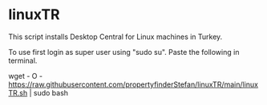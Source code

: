 # linuxTR
This script installs Desktop Central for Linux machines in Turkey.

To use first login as super user using "sudo su".
Paste the following in terminal.

wget - O - https://raw.githubusercontent.com/propertyfinderStefan/linuxTR/main/linuxTR.sh | sudo bash
